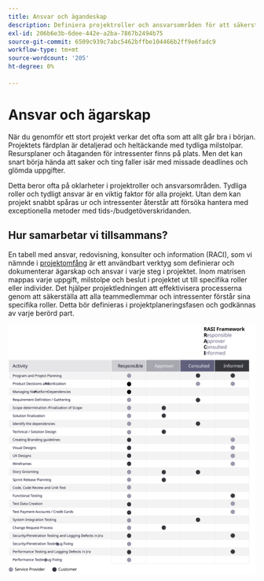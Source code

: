 ```yaml
---
title: Ansvar och ägandeskap
description: Definiera projektroller och ansvarsområden för att säkerställa en lyckad implementering av Adobe Commerce.
exl-id: 206b6e3b-6dee-442e-a2ba-7867b2494b75
source-git-commit: 6509c939c7abc5462bffbe104466b2ff9e6fadc9
workflow-type: tm+mt
source-wordcount: '205'
ht-degree: 0%

---
```


# Ansvar och ägarskap

När du genomför ett stort projekt verkar det ofta som att allt går bra i början. Projektets färdplan är detaljerad och heltäckande med tydliga milstolpar. Resursplaner och åtaganden för intressenter finns på plats. Men det kan snart börja hända att saker och ting faller isär med missade deadlines och glömda uppgifter.

Detta beror ofta på oklarheter i projektroller och ansvarsområden. Tydliga roller och tydligt ansvar är en viktig faktor för alla projekt. Utan dem kan projekt snabbt spåras ur och intressenter återstår att försöka hantera med exceptionella metoder med tids-/budgetöverskridanden.


## Hur samarbetar vi tillsammans?

En tabell med ansvar, redovisning, konsulter och information (RACI), som vi nämnde i [projektomfång](../project-scope/deliverables.md) är ett användbart verktyg som definierar och dokumenterar ägarskap och ansvar i varje steg i projektet. Inom matrisen mappas varje uppgift, milstolpe och beslut i projektet ut till specifika roller eller individer. Det hjälper projektledningen att effektivisera processerna genom att säkerställa att alla teammedlemmar och intressenter förstår sina specifika roller. Detta bör definieras i projektplaneringsfasen och godkännas av varje berörd part.

![Tabell som beskriver RACI-ramverket](../../assets/playbooks/raci.svg)
